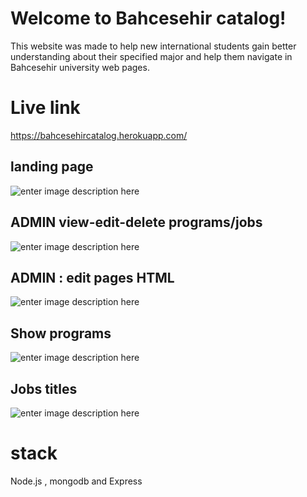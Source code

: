 # Welcome to Bahcesehir catalog!

This website was made to help new international students gain better understanding about their specified major and help them navigate in Bahcesehir university web pages.


# Live link

https://bahcesehircatalog.herokuapp.com/

## landing page

![enter image description here](https://i.ibb.co/SmbB97B/1.png)

## ADMIN view-edit-delete programs/jobs

![enter image description here](https://i.ibb.co/h2Md457/2.png)

## ADMIN : edit pages HTML

![enter image description here](https://i.ibb.co/h7JBx0G/3.png)

## Show programs

![enter image description here](https://i.ibb.co/zsgtm6Q/4.png)

## Jobs titles

![enter image description here](https://i.ibb.co/8c5MSQb/5.png)


# stack

Node.js , mongodb and Express
